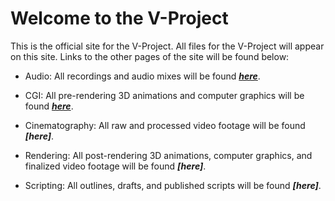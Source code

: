 # Welcome to the V-Project

This is the official site for the V-Project. All files for the V-Project will appear on this site. Links to the other pages of the site will be found below:

- Audio: All recordings and audio mixes will be found _**[here](https://creativityinspired.github.io/V-Project-Audio/)**_.

- CGI: All pre-rendering 3D animations and computer graphics will be found _**[here](https://creativityinspired.github.io/V-Project-CGI/)**_.

- Cinematography: All raw and processed video footage will be found _**[here]**_.

- Rendering: All post-rendering 3D animations, computer graphics, and finalized video footage will be found _**[here]**_.

- Scripting: All outlines, drafts, and published scripts will be found _**[here]**_.

